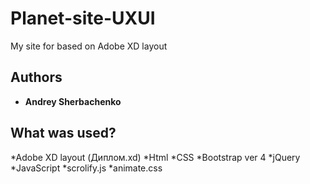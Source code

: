 # Planet-site-UXUI

My site for based on Adobe XD layout


## Authors

* **Andrey Sherbachenko** 




## What was used?
*Adobe XD layout (Диплом.xd)
*Html
*CSS
*Bootstrap ver 4
*jQuery
*JavaScript
*scrolify.js
*animate.css

